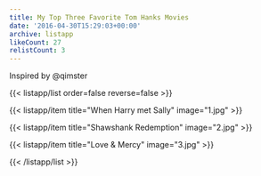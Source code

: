 ```yaml
---
title: My Top Three Favorite Tom Hanks Movies
date: '2016-04-30T15:29:03+00:00'
archive: listapp
likeCount: 27
relistCount: 3
---
```


Inspired by @qimster

{{< listapp/list order=false reverse=false >}}

   {{< listapp/item title="When Harry met Sally"
      image="1.jpg" >}}

   {{< listapp/item title="Shawshank Redemption"
      image="2.jpg" >}}

   {{< listapp/item title="Love & Mercy"
      image="3.jpg" >}}

{{< /listapp/list >}}
